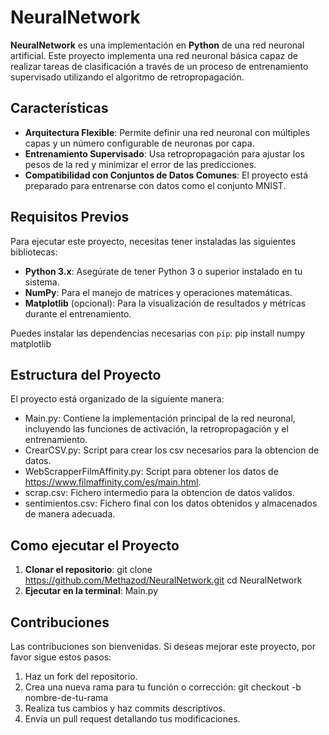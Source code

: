 # NeuralNetwork

**NeuralNetwork** es una implementación en **Python** de una red neuronal artificial. Este proyecto implementa una red neuronal básica capaz de realizar tareas de clasificación a través de un proceso de entrenamiento supervisado utilizando el algoritmo de retropropagación.

## Características

- **Arquitectura Flexible**: Permite definir una red neuronal con múltiples capas y un número configurable de neuronas por capa.
- **Entrenamiento Supervisado**: Usa retropropagación para ajustar los pesos de la red y minimizar el error de las predicciones.
- **Compatibilidad con Conjuntos de Datos Comunes**: El proyecto está preparado para entrenarse con datos como el conjunto MNIST.

## Requisitos Previos

Para ejecutar este proyecto, necesitas tener instaladas las siguientes bibliotecas:

- **Python 3.x**: Asegúrate de tener Python 3 o superior instalado en tu sistema.
- **NumPy**: Para el manejo de matrices y operaciones matemáticas.
- **Matplotlib** (opcional): Para la visualización de resultados y métricas durante el entrenamiento.

Puedes instalar las dependencias necesarias con `pip`:
   pip install numpy matplotlib

## Estructura del Proyecto
El proyecto está organizado de la siguiente manera:
-  Main.py: Contiene la implementación principal de la red neuronal, incluyendo las funciones de activación, la retropropagación y el entrenamiento.
-  CrearCSV.py: Script para crear los csv necesarios para la obtencion de datos.
-  WebScrapperFilmAffinity.py: Script para obtener los datos de https://www.filmaffinity.com/es/main.html.
-  scrap.csv: Fichero intermedio para la obtencion de datos validos.
-  sentimientos.csv: Fichero final con los datos obtenidos y almacenados de manera adecuada.

## Como ejecutar el Proyecto

1. **Clonar el repositorio**:
   git clone https://github.com/Methazod/NeuralNetwork.git
   cd NeuralNetwork
2. **Ejecutar en la terminal**:
   Main.py

## Contribuciones
Las contribuciones son bienvenidas. Si deseas mejorar este proyecto, por favor sigue estos pasos:

1. Haz un fork del repositorio.
2. Crea una nueva rama para tu función o corrección:
   git checkout -b nombre-de-tu-rama
3. Realiza tus cambios y haz commits descriptivos.
4. Envía un pull request detallando tus modificaciones.

